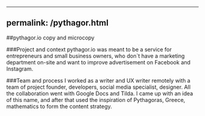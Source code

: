 ----
permalink: /pythagor.html
---

##pythagor.io copy and microcopy

###Project and context
pythagor.io was meant to be a service for entrepreneurs and small business owners, who don`t have a marketing department on-site and want to improve advertisement on Facebook and Instagram.

###Team and process
I worked as a writer and UX writer remotely with a team of project founder, developers, social media specialist, designer. All the collaboration went with Google Docs and Tilda. I came up with an idea of this name, and after that used the inspiration of Pythagoras, Greece, mathematics to form the content strategy.